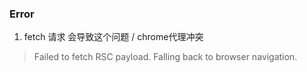 ### Error

1. fetch 请求 会导致这个问题 / chrome代理冲突
> Failed to fetch RSC payload. Falling back to browser navigation.